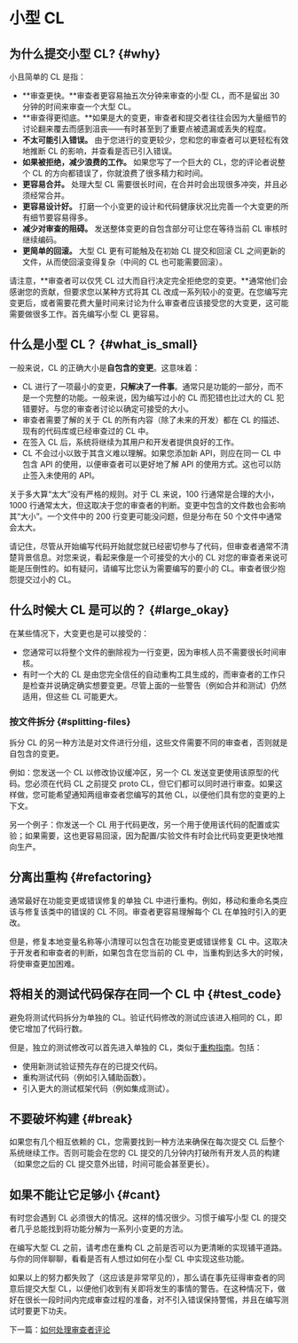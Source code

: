 # 小型 CL

## 为什么提交小型 CL? {#why}

小且简单的 CL 是指：

 - **审查更快。**审查者更容易抽五次分钟来审查的小型 CL，而不是留出 30 分钟的时间来审查一个大型 CL。
 - **审查得更彻底。**如果是大的变更，审查者和提交者往往会因为大量细节的讨论翻来覆去而感到沮丧——有时甚至到了重要点被遗漏或丢失的程度。
 - **不太可能引入错误。** 由于您进行的变更较少，您和您的审查者可以更轻松有效地推断 CL 的影响，并查看是否已引入错误。
 - **如果被拒绝，减少浪费的工作。** 如果您写了一个巨大的 CL，您的评论者说整个 CL 的方向都错误了，你就浪费了很多精力和时间。
 - **更容易合并。** 处理大型 CL 需要很长时间，在合并时会出现很多冲突，并且必须经常合并。
 - **更容易设计好。** 打磨一个小变更的设计和代码健康状况比完善一个大变更的所有细节要容易得多。
 - **减少对审查的阻碍。** 发送整体变更的自包含部分可让您在等待当前 CL 审核时继续编码。
 - **更简单的回滚。** 大型 CL 更有可能触及在初始 CL 提交和回滚 CL 之间更新的文件，从而使回滚变得复杂（中间的 CL 也可能需要回滚）。

请注意，**审查者可以仅凭 CL 过大而自行决定完全拒绝您的变更。**通常他们会感谢您的贡献，但要求您以某种方式将其 CL 改成一系列较小的变更。在您编写完变更后，或者需要花费大量时间来讨论为什么审查者应该接受您的大变更，这可能需要做很多工作。首先编写小型 CL 更容易。

## 什么是小型 CL？ {#what_is_small}

一般来说，CL 的正确大小是**自包含的变更**。这意味着：

 -  CL 进行了一项最小的变更，**只解决了一件事**。通常只是功能的一部分，而不是一个完整的功能。一般来说，因为编写过小的 CL 而犯错也比过大的 CL 犯错要好。与您的审查者讨论以确定可接受的大小。
 - 审查者需要了解的关于 CL 的所有内容（除了未来的开发）都在 CL 的描述、现有的代码库或已经审查过的 CL 中。
 - 在签入 CL 后，系统将继续为其用户和开发者提供良好的工作。
 -  CL 不会过小以致于其含义难以理解。如果您添加新 API，则应在同一 CL 中包含 API 的使用，以便审查者可以更好地了解 API 的使用方式。这也可以防止签入未使用的 API。

关于多大算“太大”没有严格的规则。对于 CL 来说，100 行通常是合理的大小，1000 行通常太大，但这取决于您的审查者的判断。变更中包含的文件数也会影响其“大小”。一个文件中的 200 行变更可能没问题，但是分布在 50 个文件中通常会太大。

请记住，尽管从开始编写代码开始就您就已经密切参与了代码，但审查者通常不清楚背景信息。对您来说，看起来像是一个可接受的大小的 CL 对您的审查者来说可能是压倒性的。如有疑问，请编写比您认为需要编写的要小的 CL。审查者很少抱怨提交过小的 CL。

## 什么时候大 CL 是可以的？ {#large_okay}

在某些情况下，大变更也是可以接受的：

 - 您通常可以将整个文件的删除视为一行变更，因为审核人员不需要很长时间审核。
 - 有时一个大的 CL 是由您完全信任的自动重构工具生成的，而审查者的工作只是检查并说确定确实想要变更。尽管上面的一些警告（例如合并和测试）仍然适用，但这些 CL 可能更大。

### 按文件拆分 {#splitting-files}

拆分 CL 的另一种方法是对文件进行分组，这些文件需要不同的审查者，否则就是自包含的变更。

例如：您发送一个 CL 以修改协议缓冲区，另一个 CL 发送变更使用该原型的代码。您必须在代码 CL 之前提交 proto CL，但它们都可以同时进行审查。如果这样做，您可能希望通知两组审查者您编写的其他 CL，以便他们具有您的变更的上下文。

另一个例子：你发送一个 CL 用于代码更改，另一个用于使用该代码的配置或实验；如果需要，这也更容易回滚，因为配置/实验文件有时会比代码变更更快地推向生产。

## 分离出重构 {#refactoring}

通常最好在功能变更或错误修复的单独 CL 中进行重构。例如，移动和重命名类应该与修复该类中的错误的 CL 不同。审查者更容易理解每个 CL 在单独时引入的更改。

但是，修复本地变量名称等小清理可以包含在功能变更或错误修复 CL 中。这取决于开发者和审查者的判断，如果包含在您当前的 CL 中，当重构到达多大的时候，将使审查更加困难。

## 将相关的测试代码保存在同一个 CL 中 {#test_code}

避免将测试代码拆分为单独的 CL。验证代码修改的测试应该进入相同的 CL，即使它增加了代码行数。

但是，独立的测试修改可以首先进入单独的 CL，类似于[重构指南](#refactoring)。包括：

 - 使用新测试验证预先存在的已提交代码。
 - 重构测试代码（例如引入辅助函数）。
 - 引入更大的测试框架代码（例如集成测试）。

## 不要破坏构建 {#break}

如果您有几个相互依赖的 CL，您需要找到一种方法来确保在每次提交 CL 后整个系统继续工作。否则可能会在您的 CL 提交的几分钟内打破所有开发人员的构建（如果您之后的 CL 提交意外出错，时间可能会甚至更长）。

## 如果不能让它足够小 {#cant}

有时您会遇到 CL 必须很大的情况。这样的情况很少。习惯于编写小型 CL 的提交者几乎总能找到将功能分解为一系列小变更的方法。

在编写大型 CL 之前，请考虑在重构 CL 之前是否可以为更清晰的实现铺平道路。与你的同伴聊聊，看看是否有人想过如何在小型 CL 中实现这些功能。

如果以上的努力都失败了（这应该是非常罕见的），那么请在事先征得审查者的同意后提交大型 CL，以便他们收到有关即将发生的事情的警告。在这种情况下，做好在很长一段时间内完成审查过程的准备，对不引入错误保持警惕，并且在编写测试时要更下功夫。

下一篇：[如何处理审查者评论](handling-comments.md)
